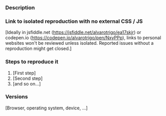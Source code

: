 ### Description

### Link to isolated reproduction with no external CSS / JS
[Ideally in jsfiddle.net (https://jsfiddle.net/alvarotrigo/ea17skjr) or codepen.io (https://codepen.io/alvarotrigo/pen/NxyPPp), links to personal websites won't be reviewed unless isolated. Reported issues without a reproduction might get closed.]

### Steps to reproduce it
1. [First step]
2. [Second step]
3. [and so on...]

### Versions 
[Browser, operating system, device, ...]

